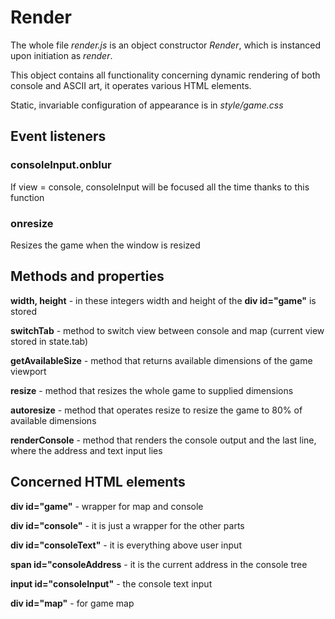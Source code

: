 # Render

The whole file *render.js* is an object constructor *Render*, which is instanced upon initiation as *render*.

This object contains all functionality concerning dynamic rendering of both console and ASCII art, it operates various HTML elements.

Static, invariable configuration of appearance is in *style/game.css*

## Event listeners

### consoleInput.onblur
If view = console, consoleInput will be focused all the time thanks to this function

### onresize
Resizes the game when the window is resized

## Methods and properties

**width, height** - in these integers width and height of the **div id="game"** is stored

**switchTab** - method to switch view between console and map (current view stored in state.tab)

**getAvailableSize** - method that returns available dimensions of the game viewport

**resize** - method that resizes the whole game to supplied dimensions

**autoresize** - method that operates resize to resize the game to 80% of available dimensions

**renderConsole** - method that renders the console output and the last line, where the address and text input lies

## Concerned HTML elements

**div id="game"** - wrapper for map and console

**div id="console"** - it is just a wrapper for the other parts

**div id="consoleText"** - it is everything above user input

**span id="consoleAddress** - it is the current address in the console tree

**input id="consoleInput"** - the console text input

**div id="map"** - for game map
